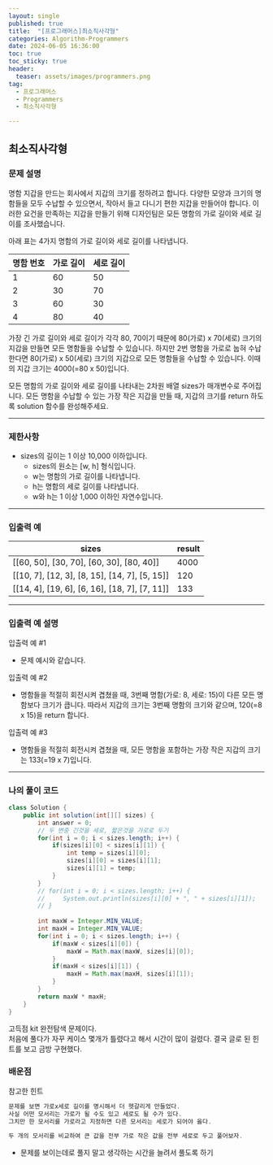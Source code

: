 ```yaml
---
layout: single
published: true
title:  "[프로그래머스]최소직사각형"
categories: Algorithm-Programmers
date: 2024-06-05 16:36:00
toc: true
toc_sticky: true
header:
  teaser: assets/images/programmers.png
tag:   
  - 프로그래머스
  - Programmers
  - 최소직사각형

---
```


## 최소직사각형

### 문제 설명

명함 지갑을 만드는 회사에서 지갑의 크기를 정하려고 합니다. 다양한 모양과 크기의 명함들을 모두 수납할 수 있으면서, 작아서 들고 다니기 편한 지갑을 만들어야 합니다. 이러한 요건을 만족하는 지갑을 만들기 위해 디자인팀은 모든 명함의 가로 길이와 세로 길이를 조사했습니다.

아래 표는 4가지 명함의 가로 길이와 세로 길이를 나타냅니다.

|명함 번호|	가로 길이|	세로 길이|
|---|---|---|
|1|	60|	50|
|2|	30|	70|
|3|	60|	30|
|4|	80|	40|


가장 긴 가로 길이와 세로 길이가 각각 80, 70이기 때문에 80(가로) x 70(세로) 크기의 지갑을 만들면 모든 명함들을 수납할 수 있습니다. 하지만 2번 명함을 가로로 눕혀 수납한다면 80(가로) x 50(세로) 크기의 지갑으로 모든 명함들을 수납할 수 있습니다. 이때의 지갑 크기는 4000(=80 x 50)입니다.

모든 명함의 가로 길이와 세로 길이를 나타내는 2차원 배열 sizes가 매개변수로 주어집니다. 모든 명함을 수납할 수 있는 가장 작은 지갑을 만들 때, 지갑의 크기를 return 하도록 solution 함수를 완성해주세요.

----------------

### 제한사항

* sizes의 길이는 1 이상 10,000 이하입니다.
    * sizes의 원소는 [w, h] 형식입니다.
    * w는 명함의 가로 길이를 나타냅니다.
    * h는 명함의 세로 길이를 나타냅니다.
    * w와 h는 1 이상 1,000 이하인 자연수입니다.

----------------

### 입출력 예

|sizes	|result	|
|---|---|
|[[60, 50], [30, 70], [60, 30], [80, 40]]|	4000	|
|[[10, 7], [12, 3], [8, 15], [14, 7], [5, 15]]|		120	|
|[[14, 4], [19, 6], [6, 16], [18, 7], [7, 11]]|	133	|

----------------

### 입출력 예 설명

입출력 예 #1  

* 문제 예시와 같습니다.
  
입출력 예 #2  

* 명함들을 적절히 회전시켜 겹쳤을 때, 3번째 명함(가로: 8, 세로: 15)이 다른 모든 명함보다 크기가 큽니다. 따라서 지갑의 크기는 3번째 명함의 크기와 같으며, 120(=8 x 15)을 return 합니다.
   
입출력 예 #3  

* 명함들을 적절히 회전시켜 겹쳤을 때, 모든 명함을 포함하는 가장 작은 지갑의 크기는 133(=19 x 7)입니다.
  
  

  

  

  

----------------

### 나의 풀이 코드

```java
class Solution {
    public int solution(int[][] sizes) {
        int answer = 0;
        // 두 변중 긴것을 세로, 짧은것을 가로로 두기
        for(int i = 0; i < sizes.length; i++) {
            if(sizes[i][0] < sizes[i][1]) {
                int temp = sizes[i][0];
                sizes[i][0] = sizes[i][1];
                sizes[i][1] = temp;
            }
        }
        // for(int i = 0; i < sizes.length; i++) {
        //     System.out.println(sizes[i][0] + ", " + sizes[i][1]);
        // }
        
        int maxW = Integer.MIN_VALUE;
        int maxH = Integer.MIN_VALUE;
        for(int i = 0; i < sizes.length; i++) {
            if(maxW < sizes[i][0]) {
                maxW = Math.max(maxW, sizes[i][0]);
            }
            if(maxH < sizes[i][1]) {
                maxH = Math.max(maxH, sizes[i][1]);
            }
        }
        return maxW * maxH;
    }
}
```

고득점 kit 완전탐색 문제이다.  
처음에 풀다가 자꾸 케이스 몇개가 틀렸다고 해서 시간이 많이 걸렸다.
결국 글로 된 힌트를 보고 금방 구현했다.
        

### 배운점

참고한 힌트
```java
문제를 보면 가로x세로 길이를 명시해서 더 헷갈리게 만들었다.
사실 어떤 모서리는 가로가 될 수도 있고 세로도 될 수가 있다.
그치만 한 모서리를 가로라고 지정하면 다른 모서리는 세로가 되어야 옳다.

두 개의 모서리를 비교하여 큰 값을 전부 가로 작은 값을 전부 세로로 두고 풀어보자.
```

- 문제를 보이는데로 풀지 말고 생각하는 시간을 늘려서 풀도록 하기
